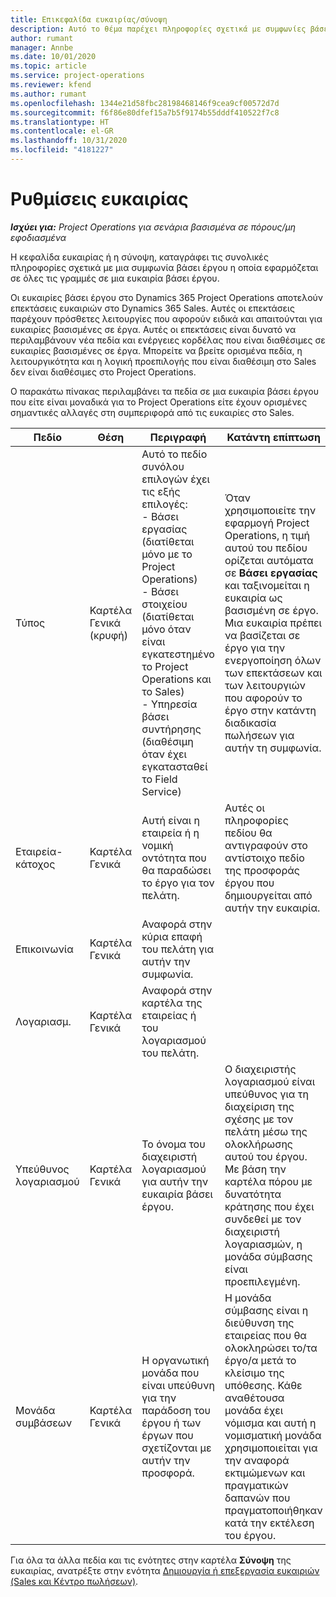 ```yaml
---
title: Επικεφαλίδα ευκαιρίας/σύνοψη
description: Αυτό το θέμα παρέχει πληροφορίες σχετικά με συμφωνίες βάσει έργου και με γραμμές ευκαιριών βάσει έργου.
author: rumant
manager: Annbe
ms.date: 10/01/2020
ms.topic: article
ms.service: project-operations
ms.reviewer: kfend
ms.author: rumant
ms.openlocfilehash: 1344e21d58fbc28198468146f9cea9cf00572d7d
ms.sourcegitcommit: f6f86e80dfef15a7b5f9174b55dddf410522f7c8
ms.translationtype: HT
ms.contentlocale: el-GR
ms.lasthandoff: 10/31/2020
ms.locfileid: "4181227"
---
```

# <a name="opportunity-settings"></a>Ρυθμίσεις ευκαιρίας

_**Ισχύει για:** Project Operations για σενάρια βασισμένα σε πόρους/μη εφοδιασμένα_


Η κεφαλίδα ευκαιρίας ή η σύνοψη, καταγράφει τις συνολικές πληροφορίες σχετικά με μια συμφωνία βάσει έργου η οποία εφαρμόζεται σε όλες τις γραμμές σε μια ευκαιρία βάσει έργου.

Οι ευκαιρίες βάσει έργου στο Dynamics 365 Project Operations αποτελούν επεκτάσεις ευκαιριών στο Dynamics 365 Sales. Αυτές οι επεκτάσεις παρέχουν πρόσθετες λειτουργίες που αφορούν ειδικά και απαιτούνται για ευκαιρίες βασισμένες σε έργα. Αυτές οι επεκτάσεις είναι δυνατό να περιλαμβάνουν νέα πεδία και ενέργειες κορδέλας που είναι διαθέσιμες σε ευκαιρίες βασισμένες σε έργα. Μπορείτε να βρείτε ορισμένα πεδία, η λειτουργικότητα και η λογική προεπιλογής που είναι διαθέσιμη στο Sales δεν είναι διαθέσιμες στο Project Operations.

Ο παρακάτω πίνακας περιλαμβάνει τα πεδία σε μια ευκαιρία βάσει έργου που είτε είναι μοναδικά για το Project Operations είτε έχουν ορισμένες σημαντικές αλλαγές στη συμπεριφορά από τις ευκαιρίες στο Sales.

| **Πεδίο** | **Θέση** | **Περιγραφή** | **Κατάντη επίπτωση** |
| --- | --- | --- | --- |
| Τύπος | Καρτέλα Γενικά (κρυφή) | Αυτό το πεδίο συνόλου επιλογών έχει τις εξής επιλογές:</br>- Βάσει εργασίας (διατίθεται μόνο με το Project Operations)</br>- Βάσει στοιχείου (διατίθεται μόνο όταν είναι εγκατεστημένο το Project Operations και το Sales)</br>- Υπηρεσία βάσει συντήρησης (διαθέσιμη όταν έχει εγκατασταθεί το Field Service) | Όταν χρησιμοποιείτε την εφαρμογή Project Operations, η τιμή αυτού του πεδίου ορίζεται αυτόματα σε **Βάσει εργασίας** και ταξινομείται η ευκαιρία ως βασισμένη σε έργο. Μια ευκαιρία πρέπει να βασίζεται σε έργο για την ενεργοποίηση όλων των επεκτάσεων και των λειτουργιών που αφορούν το έργο στην κατάντη διαδικασία πωλήσεων για αυτήν τη συμφωνία. |
| Εταιρεία-κάτοχος | Καρτέλα Γενικά | Αυτή είναι η εταιρεία ή η νομική οντότητα που θα παραδώσει το έργο για τον πελάτη. | Αυτές οι πληροφορίες πεδίου θα αντιγραφούν στο αντίστοιχο πεδίο της προσφοράς έργου που δημιουργείται από αυτήν την ευκαιρία. |
| Επικοινωνία | Καρτέλα Γενικά | Αναφορά στην κύρια επαφή του πελάτη για αυτήν την συμφωνία. | |
| Λογαριασμ. | Καρτέλα Γενικά | Αναφορά στην καρτέλα της εταιρείας ή του λογαριασμού του πελάτη. | |
| Υπεύθυνος λογαριασμού | Καρτέλα Γενικά | Το όνομα του διαχειριστή λογαριασμού για αυτήν την ευκαιρία βάσει έργου. | Ο διαχειριστής λογαριασμού είναι υπεύθυνος για τη διαχείριση της σχέσης με τον πελάτη μέσω της ολοκλήρωσης αυτού του έργου. Με βάση την καρτέλα πόρου με δυνατότητα κράτησης που έχει συνδεθεί με τον διαχειριστή λογαριασμών, η μονάδα σύμβασης είναι προεπιλεγμένη. |
| Μονάδα συμβάσεων | Καρτέλα Γενικά | Η οργανωτική μονάδα που είναι υπεύθυνη για την παράδοση του έργου ή των έργων που σχετίζονται με αυτήν την προσφορά. | Η μονάδα σύμβασης είναι η διεύθυνση της εταιρείας που θα ολοκληρώσει το/τα έργο/α μετά το κλείσιμο της υπόθεσης. Κάθε αναθέτουσα μονάδα έχει νόμισμα και αυτή η νομισματική μονάδα χρησιμοποιείται για την αναφορά εκτιμώμενων και πραγματικών δαπανών που πραγματοποιήθηκαν κατά την εκτέλεση του έργου. |

Για όλα τα άλλα πεδία και τις ενότητες στην καρτέλα **Σύνοψη** της ευκαιρίας, ανατρέξτε στην ενότητα [Δημιουργία ή επεξεργασία ευκαιριών (Sales και Κέντρο πωλήσεων)](https://docs.microsoft.com/dynamics365/sales-enterprise/create-edit-opportunity-sales).
